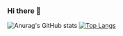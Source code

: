 ### Hi there 👋
![Anurag's GitHub stats](https://github-readme-stats.vercel.app/api?username=Corybyte&show_icons=true)
[![Top Langs](https://github-readme-stats.vercel.app/api/top-langs/?username=anuraghazra&layout=compact)](https://github.com/anuraghazra/github-readme-stats)

